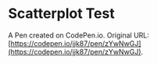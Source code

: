 # Scatterplot Test

A Pen created on CodePen.io. Original URL: [https://codepen.io/jjk87/pen/zYwNwGJ](https://codepen.io/jjk87/pen/zYwNwGJ).


